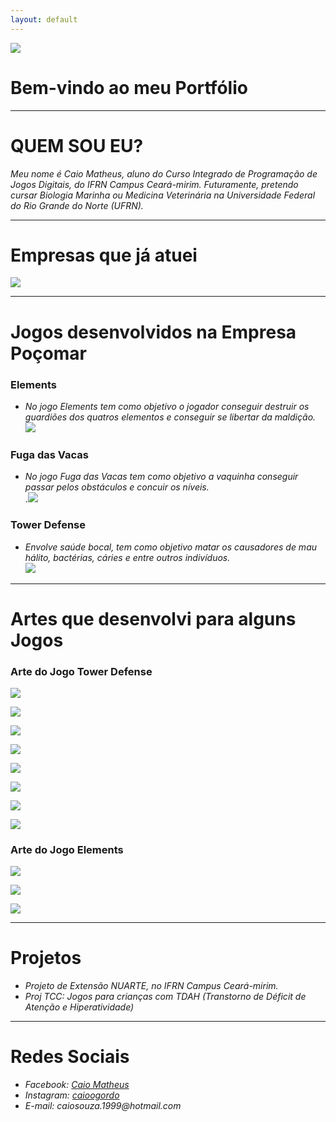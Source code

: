 ```yaml
---
layout: default
---
```

![](eu.jpg)
# Bem-vindo ao meu Portfólio
* * * 

# QUEM SOU EU?

_Meu nome é Caio Matheus, aluno do Curso Integrado de Programação de Jogos Digitais, do IFRN Campus Ceará-mirim. Futuramente, pretendo cursar Biologia Marinha ou Medicina Veterinária na Universidade Federal do Rio Grande do Norte (UFRN)._


* * *

# Empresas que já atuei

![](Logo.png)

* * *

# Jogos desenvolvidos na Empresa Poçomar

### Elements
* _No jogo Elements tem como objetivo o jogador conseguir destruir os guardiões dos quatros elementos e conseguir se libertar da maldição._
[![](Elements.png)](https://AlvaroMD2016.github.io/Elements)

### Fuga das Vacas
* _No jogo Fuga das Vacas tem como objetivo a vaquinha conseguir passar pelos obstáculos e concuir os níveis._   
.[![](vaca.png)](https://alvaromd2016.github.io/Fuga%20das%20Vacas/)  

### Tower Defense
* _Envolve saúde bocal, tem como objetivo matar os causadores de mau hálito, bactérias, cáries e entre outros indivíduos._  
[![](dentesdois.png)](https://alvaromd2016.github.io/Tower%20Defense/)


* * * 

# Artes que desenvolvi para alguns Jogos

### Arte do Jogo Tower Defense  

![](dente.png)  

![](creme.png)  

![](cremedois.png)  

![](bac.png)  

![](halit.png)  

![](inimigo.png)

![](bala.png)

![](bala2.png)

### Arte do Jogo Elements

![](person.png)  

![](pulo.gif)

![](elementos.png)  


* * * 

# Projetos 

* _Projeto de Extensão NUARTE, no IFRN Campus Ceará-mirim._  
* _Proj TCC: Jogos para crianças com TDAH (Transtorno de Déficit de Atenção e Hiperatividade)_ 

* * *


# Redes Sociais

* _Facebook: [Caio Matheus](https://www.facebook.com/fishtronauta)_    
* _Instagram: [caioogordo](https://www.instagram.com/caioogordo/)_    
* _E-mail: caiosouza.1999@hotmail.com_    




